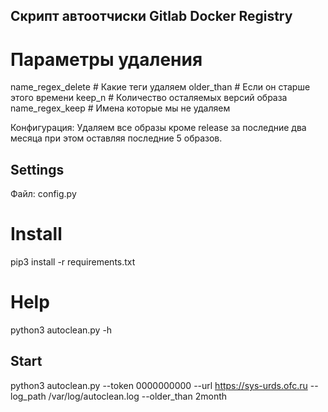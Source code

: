 ## Скрипт автоотчиски Gitlab Docker Registry 
# Параметры удаления
name_regex_delete # Какие теги удаляем
older_than  # Если он старше этого времени
keep_n  # Количество осталяемых версий образа
name_regex_keep # Имена которые мы не удаляем

Конфигурация: Удаляем все образы кроме release за последние два месяца при этом оставляя последние 5 образов.
## Settings
Файл: config.py


# Install
pip3 install -r requirements.txt

# Help

python3 autoclean.py -h

## Start

python3 autoclean.py --token 0000000000 --url https://sys-urds.ofc.ru  --log_path /var/log/autoclean.log --older_than 2month